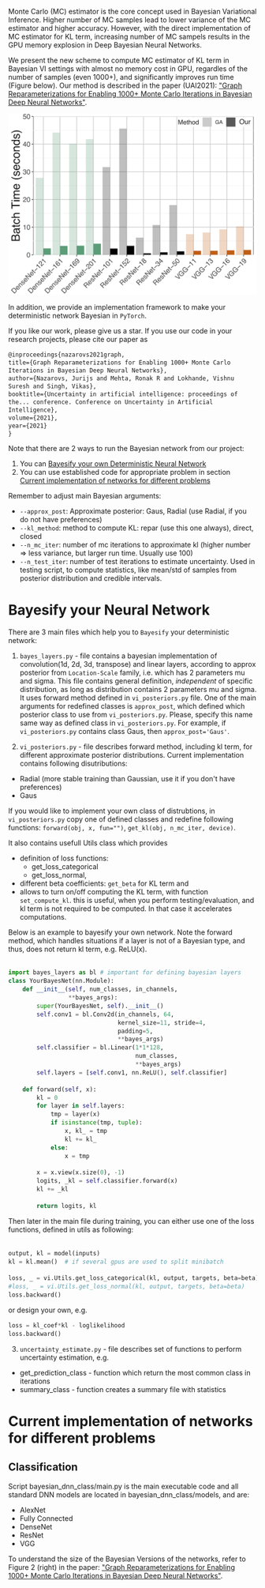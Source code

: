 Monte Carlo (MC) estimator is the core concept used in Bayesian Variational Inference.
Higher number of MC samples lead to lower variance of the MC estimator and 
higher accuracy. However, with the direct implementation of MC estimator for KL term,
increasing number of MC sampels results in the GPU memory explosion in
Deep Bayesian Neural Networks.

We present the new scheme to compute MC estimator of KL term in Bayesian VI 
settings with almost no memory cost in GPU, regardles of the number of samples (even 1000+),
and significantly improves run time (Figure below). 
Our method is described in the paper (UAI2021):
["Graph Reparameterizations for Enabling 1000+ Monte Carlo Iterations in Bayesian Deep Neural Networks"](paper.pdf).

![](images/Batch_Time_GA_comparison.png "Running time for Gradient Accumulation vs our method" )

In addition, we provide an implementation framework to make your deterministic
network Bayesian in `PyTorch`. 

If you like our work, please give us a star. If you use our code in your research projects,
please cite our paper as
```
@inproceedings{nazarovs2021graph,
title={Graph Reparameterizations for Enabling 1000+ Monte Carlo Iterations in Bayesian Deep Neural Networks},
author={Nazarovs, Jurijs and Mehta, Ronak R and Lokhande, Vishnu Suresh and Singh, Vikas},
booktitle={Uncertainty in artificial intelligence: proceedings of the... conference. Conference on Uncertainty in Artificial Intelligence},
volume={2021},
year={2021}
}
```

Note that there are 2 ways to run the Bayesian network from our project:
1. You can [Bayesify your own Deterministic Neural Network](#bayesify-your-neural-network)
2. You can use established code for appropriate problem in section
    [Current implementation of networks for different problems](#current-implementation-of-networks-for-different-problems)

Remember to adjust main Bayesian arguments:
* `--approx_post`: Approximate posterior: Gaus, Radial (use Radial, if you do not have preferences)
* `--kl_method`: method to compute KL: repar (use this one always), direct, closed
* `--n_mc_iter`: number of mc iterations to approximate kl (higher number => less variance, but larger run time. Usually use 100)
* `--n_test_iter`: number of test iterations to estimate uncertainty. 
      Used in testing script, to compute statistics, like mean/std of samples
      from posterior distribution and credible intervals.

# Bayesify your Neural Network

There are 3 main files which help you to `Bayesify` your deterministic network:

1. `bayes_layers.py` - file contains a bayesian implementation of convolution(1d, 2d, 3d, transpose)
and linear layers, according to approx posterior from `Location-Scale` family, i.e. which has 2 parameters
mu and sigma. This file contains general definition, *independent* of specific distribution,
as long as distribution contains 2 parameters mu and sigma. 
It uses forward method defined in `vi_posteriors.py` file. 
One of the main arguments for redefined classes is `approx_post`,
which defined which posterior class to use from `vi_posteriors.py`.
Please, specify this name same way as defined class in `vi_posteriors.py`.
For example, if `vi_posteriors.py` contains class Gaus, then `approx_post='Gaus'`.

2. `vi_posteriors.py` - file describes forward method, including kl term, for different
approximate posterior distributions. Current implementation contains following 
disutributions:
- Radial (more stable training than Gaussian, use it if you don't have preferences)
- Gaus

If you would like to implement your own class of distrubtions, in `vi_posteriors.py`
copy one of defined classes
and redefine following functions: `forward(obj, x, fun="")`, `get_kl(obj, n_mc_iter, device)`.

It also contains usefull Utils class which provides 
* definition of loss functions:
  - get_loss_categorical
  - get_loss_normal,
* different beta coefficients: `get_beta` for KL term and
* allows to turn on/off computing the KL term, with function `set_compute_kl`. 
this is useful, when you perform testing/evaluation, and kl term is not required
to be computed. In that case it accelerates computations.



Below is an example to bayesify your own network. Note the forward method, 
which handles situations if a layer is not of a Bayesian type, and thus, 
does not return kl term, e.g. ReLU(x).

```python

import bayes_layers as bl # important for defining bayesian layers
class YourBayesNet(nn.Module):
    def __init__(self, num_classes, in_channels, 
                 **bayes_args):
        super(YourBayesNet, self).__init__()
        self.conv1 = bl.Conv2d(in_channels, 64,
                               kernel_size=11, stride=4,
                               padding=5,
                               **bayes_args)
        self.classifier = bl.Linear(1*1*128,
                                    num_classes,
                                    **bayes_args)
        self.layers = [self.conv1, nn.ReLU(), self.classifier]
        
    def forward(self, x):
        kl = 0
        for layer in self.layers:
            tmp = layer(x)
            if isinstance(tmp, tuple):
                x, kl_ = tmp
                kl += kl_
            else:
                x = tmp

        x = x.view(x.size(0), -1)
        logits, _kl = self.classifier.forward(x)
        kl += _kl
        
        return logits, kl
```

Then later in the main file during training, you can either use one of the loss functions, defined in utils as following:
``` python

output, kl = model(inputs)
kl = kl.mean()  # if several gpus are used to split minibatch

loss, _ = vi.Utils.get_loss_categorical(kl, output, targets, beta=beta) 
#loss, _ = vi.Utils.get_loss_normal(kl, output, targets, beta=beta) 
loss.backward()
```
or design your own, e.g. 
```python 
loss = kl_coef*kl - loglikelihood
loss.backward()
```



3. `uncertainty_estimate.py` - file describes set of functions to perform uncertainty
estimation, e.g. 
- get_prediction_class - function which return the most common class in iterations
- summary_class - function creates a summary file with statistics

# Current implementation of networks for different problems
## Classification
Script bayesian_dnn_class/main.py is the main executable code and 
all standard DNN models are located in bayesian_dnn_class/models, and are:
- AlexNet
- Fully Connected
- DenseNet
- ResNet
- VGG

To understand the size of the Bayesian Versions of the networks, 
refer to Figure 2 (right) in the paper:
["Graph Reparameterizations for Enabling 1000+ Monte Carlo Iterations in Bayesian Deep Neural Networks"](paper.pdf).
